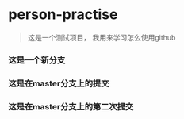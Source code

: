 # person-practise

> 这是一个测试项目， 我用来学习怎么使用github


### 这是一个新分支

### 这是在master分支上的提交

### 这是在master分支上的第二次提交

